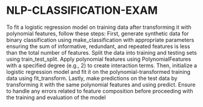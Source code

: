 # NLP-CLASSIFICATION-EXAM

To fit a logistic regression model on training data after transforming it with polynomial features, follow these steps: First, generate synthetic data for binary classification using make_classification with appropriate parameters ensuring the sum of informative, redundant, and repeated features is less than the total number of features. Split the data into training and testing sets using train_test_split. Apply polynomial features using PolynomialFeatures with a specified degree (e.g., 2) to create interaction terms. Then, initialize a logistic regression model and fit it on the polynomial-transformed training data using fit_transform. Lastly, make predictions on the test data by transforming it with the same polynomial features and using predict. Ensure to handle any errors related to feature composition before proceeding with the training and evaluation of the model
